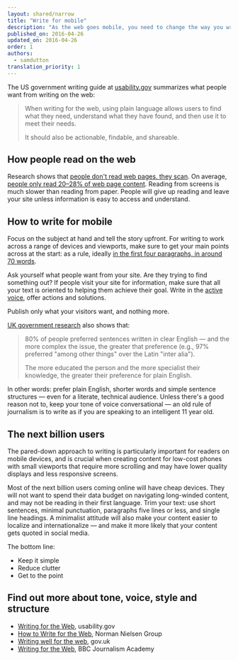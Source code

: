 ```yaml
---
layout: shared/narrow
title: "Write for mobile"
description: "As the web goes mobile, you need to change the way you write. Keep it simple, reduce clutter and get to the point. This article shows how."
published_on: 2016-04-26
updated_on: 2016-04-26
order: 1
authors:
  - samdutton
translation_priority: 1
---
```


The US government writing guide at <a href="http://www.usability.gov/how-to-and-tools/methods/writing-for-the-web.html">usability.gov</a> summarizes what people want from writing on the web:

> When writing for the web, using plain language allows users to find what they need, understand what they have found, and then use it to meet their needs.
>
> It should also be actionable, findable, and shareable.


## How people read on the web

Research shows that [people don't read web pages, they scan](https://www.nngroup.com/articles/concise-scannable-and-objective-how-to-write-for-the-web/). On average, [people only read 20–28% of web page content](https://www.nngroup.com/articles/how-little-do-users-read/). Reading from screens is much slower than reading from paper. People will give up reading and leave your site unless information is easy to access and understand.

## How to write for mobile

Focus on the subject at hand and tell the story upfront. For writing to work across a range of devices and viewports, make sure to get your main points across at the start: as a rule, ideally [in the first four paragraphs, in around 70 words](http://www.bbc.co.uk/academy/journalism/article/art20130702112133610).

Ask yourself what people want from your site. Are they trying to find something out? If people visit your site for information, make sure that all your text is oriented to helping them achieve their goal. Write in the <a href="https://learnenglish.britishcouncil.org/en/english-grammar/verbs/active-and-passive-voice" title="British Council: Learn English">active voice</a>, offer actions and solutions.

Publish only what your visitors want, and nothing more.

[UK government research](https://www.gov.uk/guidance/content-design/writing-for-gov-uk) also shows that:

> 80% of people preferred sentences written in clear English — and the more complex the issue, the greater that preference (e.g., 97% preferred "among other things" over the Latin "inter alia").
>
> The more educated the person and the more specialist their knowledge, the greater their preference for plain English.

In other words: prefer plain English, shorter words and simple sentence structures — even for a literate, technical audience. Unless there's a good reason not to, keep your tone of voice conversational — an old rule of journalism is to write as if you are speaking to an intelligent 11 year old.

## The next billion users

The pared-down approach to writing is particularly important for readers on mobile devices, and is crucial when creating content for low-cost phones with small viewports that require more scrolling and may have lower quality displays and less responsive screens.

Most of the next billion users coming online will have cheap devices. They will not want to spend their data budget on navigating long-winded content, and may not be reading in their first language. Trim your text: use short sentences, minimal punctuation, paragraphs five lines or less, and single line headings. A minimalist attitude will also make your content easier to localize and internationalize — and make it more likely that your content gets quoted in social media.

The bottom line:

* Keep it simple
* Reduce clutter
* Get to the point

## Find out more about tone, voice, style and structure

* <a href="http://www.usability.gov/how-to-and-tools/methods/writing-for-the-web.html">Writing for the Web</a>, usability.gov
* <a href="https://www.nngroup.com/articles/concise-scannable-and-objective-how-to-write-for-the-web/">How to Write for the Web</a>, Norman Nielsen Group
* <a href="https://www.gov.uk/guidance/content-design/writing-for-gov-uk">Writing well for the web</a>, gov.uk
* <a href="https://www.bbc.co.uk/academy/journalism/article/art20130702112133610">Writing for the Web</a>, BBC Journalism Academy

